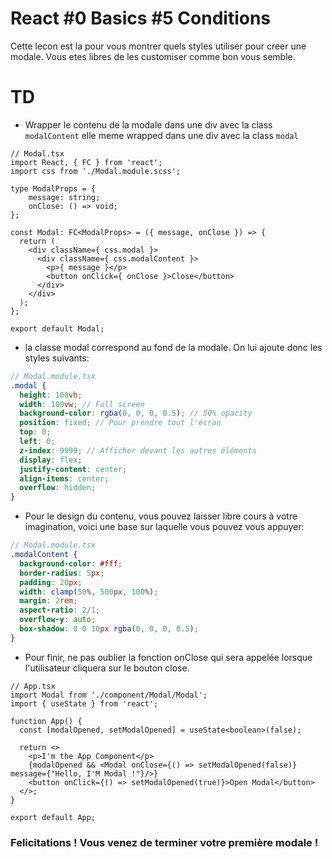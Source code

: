 # React #0 Basics #5 Conditions

Cette lecon est la pour vous montrer quels styles utiliser pour creer une modale. Vous etes libres de les customiser
comme bon vous semble.

# TD

- Wrapper le contenu de la modale dans une div avec la class `modalContent` elle meme wrapped dans une div avec la
  class `modal`

```tsx
// Modal.tsx
import React, { FC } from 'react';
import css from './Modal.module.scss';

type ModalProps = {
	message: string;
	onClose: () => void;
};

const Modal: FC<ModalProps> = ({ message, onClose }) => {
  return (
    <div className={ css.modal }>
      <div className={ css.modalContent }>
        <p>{ message }</p>
        <button onClick={ onClose }>Close</button>
      </div>
    </div>
  );
};

export default Modal;
```

- la classe modal correspond au fond de la modale. On lui ajoute donc les styles suivants:
```scss
// Modal.module.tsx
.modal {
  height: 100vh;
  width: 100vw; // Full screen
  background-color: rgba(0, 0, 0, 0.5); // 50% opacity
  position: fixed; // Pour prendre tout l'écran
  top: 0;
  left: 0;
  z-index: 9999; // Afficher devant les autres éléments
  display: flex;
  justify-content: center;
  align-items: center;
  overflow: hidden;
}
```
- Pour le design du contenu, vous pouvez laisser libre cours à votre imagination, voici une base sur laquelle vous pouvez
  vous appuyer:
```scss
// Modal.module.tsx
.modalContent {
  background-color: #fff;
  border-radius: 5px;
  padding: 20px;
  width: clamp(50%, 500px, 100%);
  margin: 2rem;
  aspect-ratio: 2/1;
  overflow-y: auto;
  box-shadow: 0 0 10px rgba(0, 0, 0, 0.5);
}
```
- Pour finir, ne pas oublier la fonction onClose qui sera appelée lorsque l'utilisateur cliquera sur le bouton close.
```tsx
// App.tsx
import Modal from './component/Modal/Modal';
import { useState } from 'react';

function App() {
  const [modalOpened, setModalOpened] = useState<boolean>(false);

  return <>
    <p>I'm the App Component</p>
    {modalOpened && <Modal onClose={() => setModalOpened(false)}  message={"Hello, I'M Modal !"}/>}
    <button onClick={() => setModalOpened(true)}>Open Modal</button>
  </>;
}

export default App;
```

### Felicitations ! Vous venez de terminer votre première modale !

